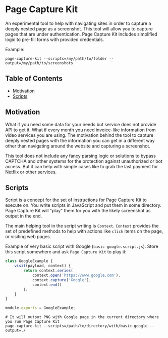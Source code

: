 # Page Capture Kit

An experimental tool to help with navigating sites in order to capture a deeply nested page as a screenshot.
This tool will allow you to capture pages that are under authentication. Page Capture Kit includes simplified logic to pre-fill forms with provided credentials.

Example:

```shell
page-capture-kit --scripts=/my/path/to/folder --output=/my/path/to/screenshots
```

## Table of Contents

<!-- START doctoc generated TOC please keep comment here to allow auto update -->
<!-- DON'T EDIT THIS SECTION, INSTEAD RE-RUN doctoc TO UPDATE -->


- [Motivation](#motivation)
- [Scripts](#scripts)

<!-- END doctoc generated TOC please keep comment here to allow auto update -->

## Motivation

What if you need some data for your needs but service does not provide API to get it. 
What if every month you need invoice-like information from video services you are using.
The motivation behind the tool to capture deeply nested pages with the information you can get in a different way other than navigating around the website and capturing a screenshot.

This tool does not include any fancy parsing logic or solutions to bypass CAPTCHA and other systems for the protection against unauthorized or bot access.
But it can help with simple cases like to grab the last payment for Netflix or other services.

## Scripts

Script is a concept for the set of instructions for Page Capture Kit to execute on.
You write scripts in JavaScript and put them in some directory.
Page Capture Kit will "play" them for you with the likely screenshot as output in the end.

The main helping tool in the script writing is `Context`. 
`Context` provides the set of predefined methods to help with actions like `click` items on the page, or visiting web pages.

Example of very basic script with Google (`basic-google.script.js`).
Store this script somewhere and ask `Page Capture Kit` to play it:

```javascript
class GoogleExample {
    visit(payload, context) {
        return context.series(
            context.open('https://www.google.com'),
            context.capture('Google'),
            context.end()
        );
    }
}

module.exports = GoogleExample;
```

```shell
# It will output PNG with Google page in the current directory where you run Page Capture Kit
page-capture-kit --scripts=/path/to/directory/with/basic-google --output=./ 
```